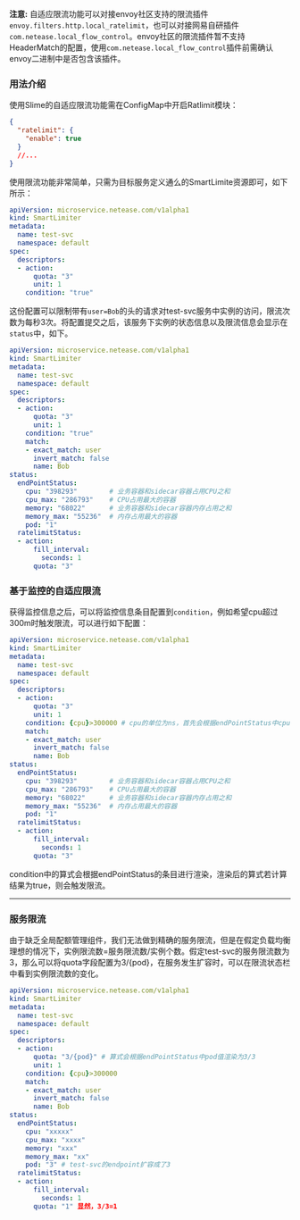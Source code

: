 **注意:** 自适应限流功能可以对接envoy社区支持的限流插件`envoy.filters.http.local_ratelimit`，也可以对接网易自研插件`com.netease.local_flow_control`。envoy社区的限流插件暂不支持HeaderMatch的配置，使用`com.netease.local_flow_control`插件前需确认envoy二进制中是否包含该插件。      

### 用法介绍

使用Slime的自适应限流功能需在ConfigMap中开启Ratlimit模块：
```json
{
  "ratelimit": {
    "enable": true
  }
  //...
}
```
使用限流功能非常简单，只需为目标服务定义通么的SmartLimite资源即可，如下所示：

```yaml
apiVersion: microservice.netease.com/v1alpha1
kind: SmartLimiter
metadata:
  name: test-svc
  namespace: default
spec:
  descriptors:
  - action:
      quota: "3"
      unit: 1
    condition: "true"

```

这份配置可以限制带有`user=Bob`的头的请求对test-svc服务中实例的访问，限流次数为每秒3次。将配置提交之后，该服务下实例的状态信息以及限流信息会显示在`status`中，如下。

```yaml
apiVersion: microservice.netease.com/v1alpha1
kind: SmartLimiter
metadata:
  name: test-svc
  namespace: default
spec:
  descriptors:
  - action:
      quota: "3"
      unit: 1
    condition: "true"
    match:
    - exact_match: user
      invert_match: false
      name: Bob
status:
  endPointStatus:
    cpu: "398293"        # 业务容器和sidecar容器占用CPU之和 
    cpu_max: "286793"    # CPU占用最大的容器
    memory: "68022"      # 业务容器和sidecar容器内存占用之和  
    memory_max: "55236"  # 内存占用最大的容器
    pod: "1"
  ratelimitStatus:
  - action:
      fill_interval:
        seconds: 1
      quota: "3"
```

### 基于监控的自适应限流

获得监控信息之后，可以将监控信息条目配置到`condition`，例如希望cpu超过300m时触发限流，可以进行如下配置：

```yaml
apiVersion: microservice.netease.com/v1alpha1
kind: SmartLimiter
metadata:
  name: test-svc
  namespace: default
spec:
  descriptors:
  - action:
      quota: "3"
      unit: 1
    condition: {cpu}>300000 # cpu的单位为ns，首先会根据endPointStatus中cpu的值将算式渲染为398293>300000
    match:
    - exact_match: user
      invert_match: false
      name: Bob
status:
  endPointStatus:
    cpu: "398293"        # 业务容器和sidecar容器占用CPU之和 
    cpu_max: "286793"    # CPU占用最大的容器
    memory: "68022"      # 业务容器和sidecar容器内存占用之和  
    memory_max: "55236"  # 内存占用最大的容器
    pod: "1"
  ratelimitStatus:
  - action:
      fill_interval:
        seconds: 1
      quota: "3"
```

condition中的算式会根据endPointStatus的条目进行渲染，渲染后的算式若计算结果为true，则会触发限流。

---

### 服务限流

由于缺乏全局配额管理组件，我们无法做到精确的服务限流，但是在假定负载均衡理想的情况下，实例限流数=服务限流数/实例个数。假定test-svc的服务限流数为3，那么可以将quota字段配置为3/{pod}，在服务发生扩容时，可以在限流状态栏中看到实例限流数的变化。

```yaml
apiVersion: microservice.netease.com/v1alpha1
kind: SmartLimiter
metadata:
  name: test-svc
  namespace: default
spec:
  descriptors:
  - action:
      quota: "3/{pod}" # 算式会根据endPointStatus中pod值渲染为3/3
      unit: 1
    condition: {cpu}>300000 
    match:
    - exact_match: user
      invert_match: false
      name: Bob
status:
  endPointStatus:
    cpu: "xxxxx"        
    cpu_max: "xxxx"    
    memory: "xxx"       
    memory_max: "xx" 
    pod: "3" # test-svc的endpoint扩容成了3
  ratelimitStatus:
  - action:
      fill_interval:
        seconds: 1
      quota: "1" 显然，3/3=1
```
